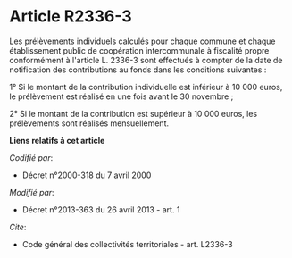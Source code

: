 # Article R2336-3

Les prélèvements individuels calculés pour chaque commune et chaque établissement public de coopération intercommunale à
fiscalité propre conformément à l'article L. 2336-3 sont effectués à compter de la date de notification des contributions au
fonds dans les conditions suivantes : 

1° Si le montant de la contribution individuelle est inférieur à 10 000 euros, le prélèvement est réalisé en une fois avant
le 30 novembre ; 

2° Si le montant de la contribution est supérieur à 10 000 euros, les prélèvements sont réalisés mensuellement.

**Liens relatifs à cet article**

_Codifié par_:

  - Décret n°2000-318 du 7 avril 2000

_Modifié par_:

  - Décret n°2013-363 du 26 avril 2013 - art. 1

_Cite_:

  - Code général des collectivités territoriales - art. L2336-3
